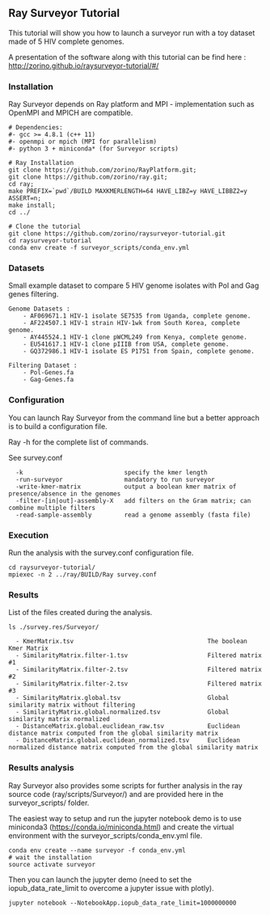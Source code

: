 ## Ray Surveyor Tutorial

This tutorial will show you how to launch a surveyor run with a toy dataset made of 5 HIV complete genomes.

A presentation of the software along with this tutorial can be find here : http://zorino.github.io/raysurveyor-tutorial/#/

### Installation

Ray Surveyor depends on Ray platform and MPI - implementation such as OpenMPI and MPICH are compatible.

```
# Dependencies:
#- gcc >= 4.8.1 (c++ 11)
#- openmpi or mpich (MPI for parallelism)
#- python 3 + miniconda* (for Surveyor scripts)

# Ray Installation
git clone https://github.com/zorino/RayPlatform.git;
git clone https://github.com/zorino/ray.git;
cd ray;
make PREFIX=`pwd`/BUILD MAXKMERLENGTH=64 HAVE_LIBZ=y HAVE_LIBBZ2=y ASSERT=n;
make install;
cd ../

# Clone the tutorial
git clone https://github.com/zorino/raysurveyor-tutorial.git
cd raysurveyor-tutorial
conda env create -f surveyor_scripts/conda_env.yml
```


### Datasets

Small example dataset to compare 5 HIV genome isolates with Pol and Gag genes filtering.

```
Genome Datasets :
	- AF069671.1 HIV-1 isolate SE7535 from Uganda, complete genome.
	- AF224507.1 HIV-1 strain HIV-1wk from South Korea, complete genome.
	- AY445524.1 HIV-1 clone pWCML249 from Kenya, complete genome.
	- EU541617.1 HIV-1 clone pIIIB from USA, complete genome.
	- GQ372986.1 HIV-1 isolate ES P1751 from Spain, complete genome.

Filtering Dataset :
	- Pol-Genes.fa
	- Gag-Genes.fa
```

### Configuration

You can launch Ray Surveyor from the command line but a better approach is to build a configuration file.

Ray -h for the complete list of commands.

See survey.conf 

```
  -k                            specify the kmer length
  -run-surveyor                 mandatory to run surveyor
  -write-kmer-matrix            output a boolean kmer matrix of presence/absence in the genomes
  -filter-[in|out]-assembly-X   add filters on the Gram matrix; can combine multiple filters
  -read-sample-assembly         read a genome assembly (fasta file)
```


### Execution

Run the analysis with the survey.conf configuration file.

```
cd raysurveyor-tutorial/
mpiexec -n 2 ../ray/BUILD/Ray survey.conf
```


### Results

List of the files created during the analysis.

```
ls ./survey.res/Surveyor/

  - KmerMatrix.tsv                                     The boolean Kmer Matrix
  - SimilarityMatrix.filter-1.tsv                      Filtered matrix #1
  - SimilarityMatrix.filter-2.tsv                      Filtered matrix #2
  - SimilarityMatrix.filter-2.tsv                      Filtered matrix #3
  - SimilarityMatrix.global.tsv                        Global similarity matrix without filtering
  - SimilarityMatrix.global.normalized.tsv             Global similarity matrix normalized
  - DistanceMatrix.global.euclidean_raw.tsv            Euclidean distance matrix computed from the global similarity matrix
  - DistanceMatrix.global.euclidean_normalized.tsv     Euclidean normalized distance matrix computed from the global similarity matrix
```

### Results analysis

Ray Surveyor also provides some scripts for further analysis in the ray source code (ray/scripts/Surveyor/) and are provided here in the surveyor_scripts/ folder.

The easiest way to setup and run the jupyter notebook demo is to use miniconda3 (https://conda.io/miniconda.html) and create the virtual environment with the surveyor_scripts/conda_env.yml file.

```
conda env create --name surveyor -f conda_env.yml
# wait the installation
source activate surveyor
```

Then you can launch the jupyter demo (need to set the iopub_data_rate_limit to overcome a jupyter issue with plotly).
```
jupyter notebook --NotebookApp.iopub_data_rate_limit=1000000000
```

